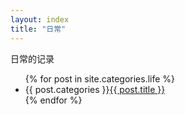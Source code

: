 ```yaml
---
layout: index 
title: "日常"
---
```


日常的记录
    <ul>
      {% for post in site.categories.life %}
        <li>
          <span class="label label-info">{{ post.categories }}</span><a href="{{ post.url }}">{{ post.title }}</a>
        </li>
      {% endfor %}
    </ul>